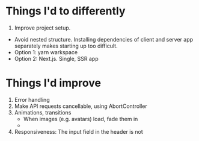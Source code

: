 # Things I'd to differently

1. Improve project setup.

- Avoid nested structure. Installing dependencies of client and server app separately makes starting up too difficult.
- Option 1: yarn warkspace
- Option 2: Next.js. Single, SSR app

# Things I'd improve

1. Error handling
1. Make API requests cancellable, using AbortController
1. Animations, transitions
   - When images (e.g. avatars) load, fade them in
   -
1. Responsiveness: The input field in the header is not
